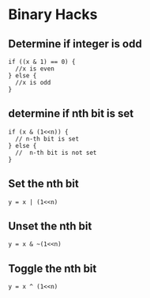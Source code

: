 # Binary Hacks
Determine if integer is odd
---------------------------
	if ((x & 1) == 0) {
	  //x is even
	} else {
	  //x is odd
	}


determine if nth bit is set
---------------------------
	if (x & (1<<n)) {
	  // n-th bit is set
	} else {
	  //  n-th bit is not set
	}


Set the nth bit
---------------
	y = x | (1<<n)


Unset the nth bit
-----------------
	y = x & ~(1<<n)


Toggle the nth bit
------------------
	y = x ^ (1<<n)



